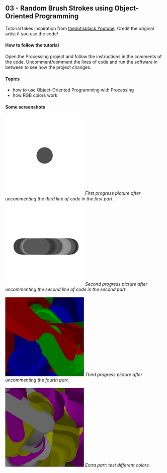 ## 03 - Random Brush Strokes using Object-Oriented Programming
Tutorial takes inspiration from [thedotisblack Youtube](https://www.youtube.com/watch?v=9ZL9qSag7CY).
Credit the original artist if you use the code!

#### How to follow the tutorial
Open the Processing project and follow the instructions in the comments of the code. Uncomment/comment the lines of code and run the software in between to see how the project changes.

#### Topics
- how to use Object-Oriented Programming with Processing
- how RGB colors work

#### Some screenshots
<img src="01-first-part-3rd-line.png" width="250"/>
<em>First progress picture after uncommenting the third line of code in the first part.</em>
<br><br>

<img src="02-second-part-2nd-line.png" width="250"/>
<em>Second progress picture after uncommenting the second line of code in the second part.</em>
<br><br>

<img src="03-fourth-part.png" width="250"/>
<em>Third progress picture after uncommenting the fourth part.</em>
<br><br>

<img src="extra-test-with-different-colors.png" width="250"/>
<em>Extra part: test different colors.</em>
